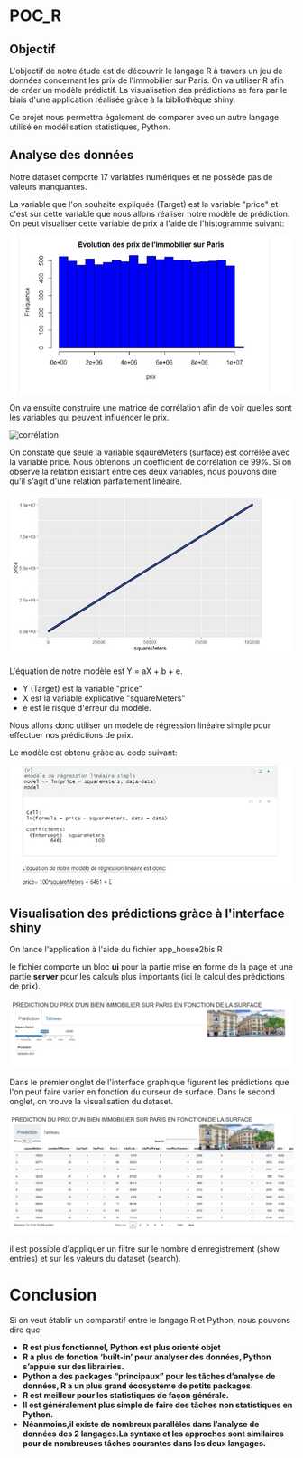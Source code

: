 # POC_R

## **Objectif**

L'objectif de notre étude est de découvrir le langage R à travers un jeu de données concernant les prix de l'immobilier sur Paris.
On va utiliser R afin de créer un modèle prédictif. La visualisation des prédictions se fera par le biais d'une application réalisée gràce à la bibliothèque shiny.

Ce projet nous permettra également de comparer avec un autre langage utilisé en modélisation statistiques, Python.

## Analyse des données

Notre dataset comporte 17 variables numériques et ne possède pas de valeurs manquantes.

La variable que l'on souhaite expliquée (Target) est la variable "price" et c'est sur cette variable que nous allons réaliser notre modèle de prédiction.
On peut visualiser cette variable de prix à l'aide de l'histogramme suivant:

![histo](https://github.com/celine29730/POC_R/blob/main/images/Histogramme_evol_prix.jpg)

On va ensuite construire une matrice de corrélation afin de voir quelles sont les variables qui peuvent influencer le prix.

![corrélation](https://github.com/celine29730/POC_R/blob/main/images/Matrice_Corr%C3%A9lation.jpg)

On constate que seule la variable sqaureMeters (surface) est corrélée avec la variable price. Nous obtenons un coefficient de corrélation de 99%.
Si on observe la relation existant entre ces deux variables, nous pouvons dire qu'il s'agit d'une relation parfaitement linéaire.

![visu](https://github.com/celine29730/POC_R/blob/main/images/visu_price_squareMeters.jpg)

L'équation de notre modèle est Y = aX + b + e.

* Y (Target) est la variable "price" 
* X est la variable explicative "squareMeters"
* e est le risque d'erreur du modèle.

Nous allons donc utiliser un modèle de régression linéaire simple pour effectuer nos prédictions de prix.

Le modèle est obtenu gràce au code suivant:

![model](https://github.com/celine29730/POC_R/blob/main/images/model.jpg)

## Visualisation des prédictions gràce à l'interface shiny

On lance l'application à l'aide du fichier app_house2bis.R

le fichier comporte un bloc **ui** pour la partie mise en forme de la page et une partie **server** pour les calculs plus importants (ici le calcul des prédictions de prix).

![app1](https://github.com/celine29730/POC_R/blob/main/images/app1.jpg)

Dans le premier onglet de l'interface graphique figurent les prédictions que l'on peut faire varier en fonction du curseur de surface.
Dans le second onglet, on trouve la visualisation du dataset.

![app2](https://github.com/celine29730/POC_R/blob/main/images/app2.jpg)

il est possible d'appliquer un filtre sur le nombre d'enregistrement (show entries) et sur les valeurs du dataset (search).

# Conclusion

Si on veut établir un comparatif entre le langage R et Python, nous pouvons dire que:

* **R est plus fonctionnel, Python est plus orienté objet**
* **R a plus de fonction ‘built-in’ pour analyser des données, Python s’appuie sur des librairies.**
* **Python a des packages “principaux” pour les tâches d’analyse de données, R a un plus grand écosystème de petits packages.**
* **R est meilleur pour les statistiques de façon générale.**
* **Il est généralement plus simple de faire des tâches non statistiques en Python.**
* **Néanmoins,il existe de nombreux parallèles dans l’analyse de données des 2 langages.La syntaxe et les approches sont similaires pour de nombreuses tâches courantes dans les deux langages.**









